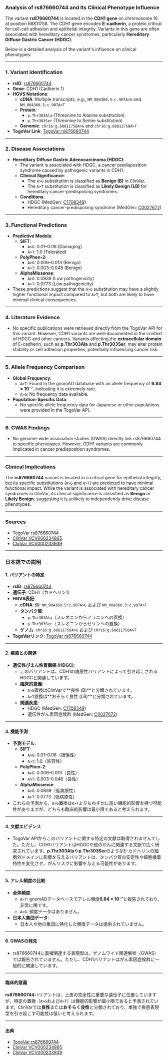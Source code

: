 ### Analysis of rs876660744 and Its Clinical Phenotype Influence

The variant **rs876660744** is located in the **CDH1 gene** on chromosome 16 at position 68811758. The CDH1 gene encodes **E-cadherin**, a protein critical for cell-cell adhesion and epithelial integrity. Variants in this gene are often associated with hereditary cancer syndromes, particularly **Hereditary Diffuse Gastric Cancer (HDGC)**.

Below is a detailed analysis of the variant's influence on clinical phenotypes:

---

### 1. **Variant Identification**
- **rsID**: [rs876660744](https://identifiers.org/dbsnp/rs876660744)
- **Gene**: CDH1 (Cadherin 1)
- **HGVS Notations**:
  - **cDNA**: Multiple transcripts, e.g., `NM_004360.5:c.907A>G` and `NM_004360.5:c.907A>T`
  - **Protein**: 
    - `p.Thr303Ala` (Threonine to Alanine substitution)
    - `p.Thr303Ser` (Threonine to Serine substitution)
  - **Genomic**: `chr16:g.68811758A>G` and `chr16:g.68811758A>T`
- **TogoVar Link**: [TogoVar rs876660744](https://togovar.org/variant/16-68811758-A-G)

---

### 2. **Disease Associations**
- **Hereditary Diffuse Gastric Adenocarcinoma (HDGC)**:
  - The variant is associated with HDGC, a cancer predisposition syndrome caused by pathogenic variants in CDH1.
  - **Clinical Significance**:
    - The `A>G` substitution is classified as **Benign (B)** in ClinVar.
    - The `A>T` substitution is classified as **Likely Benign (LB)** for hereditary cancer-predisposing syndromes.
  - **Conditions**:
    - HDGC (MedGen: [C1708349](https://www.ncbi.nlm.nih.gov/medgen/C1708349))
    - Hereditary cancer-predisposing syndrome (MedGen: [C0027672](https://www.ncbi.nlm.nih.gov/medgen/C0027672))

---

### 3. **Functional Predictions**
- **Predictive Models**:
  - **SIFT**:
    - `A>G`: 0.01–0.06 (Damaging)
    - `A>T`: 1.0 (Tolerated)
  - **PolyPhen-2**:
    - `A>G`: 0.006–0.013 (Benign)
    - `A>T`: 0.003–0.048 (Benign)
  - **AlphaMissense**:
    - `A>G`: 0.0839 (Low pathogenicity)
    - `A>T`: 0.0773 (Low pathogenicity)
- These predictions suggest that the `A>G` substitution may have a slightly higher functional impact compared to `A>T`, but both are likely to have minimal clinical consequences.

---

### 4. **Literature Evidence**
- No specific publications were retrieved directly from the TogoVar API for this variant. However, CDH1 variants are well-documented in the context of HDGC and other cancers. Variants affecting the **extracellular domain** of E-cadherin, such as **p.Thr303Ala** and **p.Thr303Ser**, may alter protein stability or cell adhesion properties, potentially influencing cancer risk.

---

### 5. **Allele Frequency Comparison**
- **Global Frequency**:
  - `A>T`: Found in the gnomAD database with an allele frequency of **6.84 × 10⁻⁷**, indicating it is extremely rare.
  - `A>G`: No frequency data available.
- **Population-Specific Data**:
  - No specific allele frequency data for Japanese or other populations were provided in the TogoVar API.

---

### 6. **GWAS Findings**
- No genome-wide association studies (GWAS) directly link rs876660744 to specific phenotypes. However, CDH1 variants are commonly implicated in cancer predisposition syndromes.

---

### Clinical Implications
The **rs876660744** variant is located in a critical gene for epithelial integrity, but its specific substitutions (`A>G` and `A>T`) are predicted to have minimal functional impact. While the variant is associated with hereditary cancer syndromes in ClinVar, its clinical significance is classified as **Benign** or **Likely Benign**, suggesting it is unlikely to independently drive disease phenotypes.

---

### Sources
- [TogoVar rs876660744](https://togovar.org/variant/16-68811758-A-G)
- [ClinVar VCV000234865](https://www.ncbi.nlm.nih.gov/clinvar/variation/234865)
- [ClinVar VCV000233939](https://www.ncbi.nlm.nih.gov/clinvar/variation/233939)

---

### 日本語での説明

#### 1. **バリアントの特定**
- **rsID**: [rs876660744](https://identifiers.org/dbsnp/rs876660744)
- **遺伝子**: CDH1（カドヘリン1）
- **HGVS表記**:
  - **cDNA**: 例: `NM_004360.5:c.907A>G` および `NM_004360.5:c.907A>T`
  - **タンパク質**: 
    - `p.Thr303Ala`（スレオニンからアラニンへの置換）
    - `p.Thr303Ser`（スレオニンからセリンへの置換）
  - **ゲノム**: `chr16:g.68811758A>G` および `chr16:g.68811758A>T`
- **TogoVarリンク**: [TogoVar rs876660744](https://togovar.org/variant/16-68811758-A-G)

---

#### 2. **疾患との関連**
- **遺伝性びまん性胃腺癌 (HDGC)**:
  - このバリアントは、CDH1の病原性バリアントによって引き起こされるHDGCと関連しています。
  - **臨床的意義**:
    - `A>G`置換はClinVarで**良性 (B)**と分類されています。
    - `A>T`置換は**おそらく良性 (LB)**と分類されています。
  - **関連疾患**:
    - HDGC (MedGen: [C1708349](https://www.ncbi.nlm.nih.gov/medgen/C1708349))
    - 遺伝性がん素因症候群 (MedGen: [C0027672](https://www.ncbi.nlm.nih.gov/medgen/C0027672))

---

#### 3. **機能予測**
- **予測モデル**:
  - **SIFT**:
    - `A>G`: 0.01–0.06（損傷性）
    - `A>T`: 1.0（許容性）
  - **PolyPhen-2**:
    - `A>G`: 0.006–0.013（良性）
    - `A>T`: 0.003–0.048（良性）
  - **AlphaMissense**:
    - `A>G`: 0.0839（低病原性）
    - `A>T`: 0.0773（低病原性）
- これらの予測から、`A>G`置換は`A>T`よりもわずかに高い機能的影響を持つ可能性がありますが、どちらも臨床的影響は最小限であると考えられます。

---

#### 4. **文献エビデンス**
- TogoVar APIからこのバリアントに関する特定の文献は取得されませんでした。ただし、CDH1バリアントはHDGCや他のがんに関連する文脈で広く研究されています。**p.Thr303Ala**や**p.Thr303Ser**のようなE-カドヘリンの細胞外ドメインに影響を与えるバリアントは、タンパク質の安定性や細胞接着特性を変化させ、がんリスクに影響を与える可能性があります。

---

#### 5. **アレル頻度の比較**
- **全体頻度**:
  - `A>T`: gnomADデータベースでアレル頻度**6.84 × 10⁻⁷**と報告されており、非常に稀です。
  - `A>G`: 頻度データはありません。
- **日本人集団データ**:
  - 日本人や他の集団に特化した頻度データは提供されていません。

---

#### 6. **GWASの発見**
- rs876660744に直接関連する表現型は、ゲノムワイド関連解析（GWAS）では報告されていません。ただし、CDH1バリアントはがん素因症候群に一般的に関連しています。

---

#### 臨床的意義
**rs876660744**バリアントは、上皮の完全性に重要な遺伝子に位置していますが、特定の置換（`A>G`および`A>T`）は機能的影響が最小限であると予測されています。ClinVarでは**良性**または**おそらく良性**と分類されており、単独で疾患表現型を引き起こす可能性は低いと考えられます。

---

#### 出典
- [TogoVar rs876660744](https://togovar.org/variant/16-68811758-A-G)
- [ClinVar VCV000234865](https://www.ncbi.nlm.nih.gov/clinvar/variation/234865)
- [ClinVar VCV000233939](https://www.ncbi.nlm.nih.gov/clinvar/variation/233939)